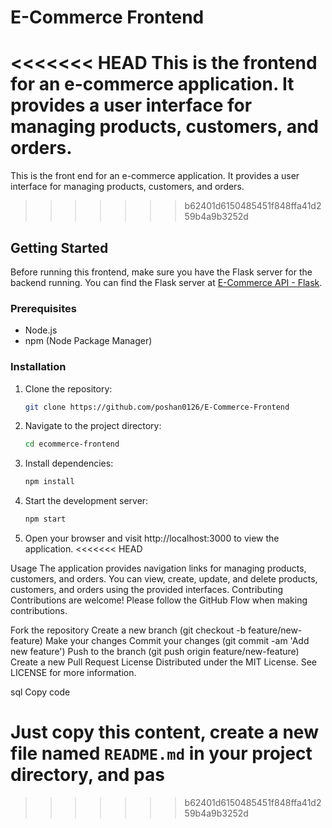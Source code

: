 # E-Commerce Frontend

<<<<<<< HEAD
This is the frontend for an e-commerce application. It provides a user interface for managing products, customers, and orders.
=======
This is the front end for an e-commerce application. It provides a user interface for managing products, customers, and orders.
>>>>>>> b62401d6150485451f848ffa41d259b4a9b3252d

## Getting Started

Before running this frontend, make sure you have the Flask server for the backend running. You can find the Flask server at [E-Commerce API - Flask](https://github.com/poshan0126/E-Commerce-API---Flask).

### Prerequisites

- Node.js
- npm (Node Package Manager)

### Installation

1. Clone the repository:

   ```sh
   git clone https://github.com/poshan0126/E-Commerce-Frontend
2. Navigate to the project directory:

    ```sh
    cd ecommerce-frontend
3. Install dependencies:

    ```sh
    npm install
4. Start the development server:

    ```sh
    npm start
5. Open your browser and visit http://localhost:3000 to view the application.
<<<<<<< HEAD

Usage
The application provides navigation links for managing products, customers, and orders.
You can view, create, update, and delete products, customers, and orders using the provided interfaces.
Contributing
Contributions are welcome! Please follow the GitHub Flow when making contributions.

Fork the repository
Create a new branch (git checkout -b feature/new-feature)
Make your changes
Commit your changes (git commit -am 'Add new feature')
Push to the branch (git push origin feature/new-feature)
Create a new Pull Request
License
Distributed under the MIT License. See LICENSE for more information.

sql
Copy code

Just copy this content, create a new file named `README.md` in your project directory, and pas
=======
>>>>>>> b62401d6150485451f848ffa41d259b4a9b3252d
